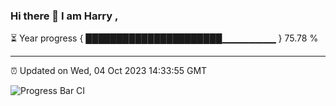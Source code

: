 ### Hi there 👋 I am Harry , 

⏳ Year progress { ██████████████████████▁▁▁▁▁▁▁▁ } 75.78 %

---

⏰ Updated on Wed, 04 Oct 2023 14:33:55 GMT

![Progress Bar CI](https://github.com/duykhang68/duykhang68/workflows/Progress%20Bar%20CI/badge.svg)
